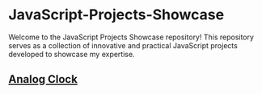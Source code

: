 # JavaScript-Projects-Showcase
Welcome to the JavaScript Projects Showcase repository! This repository serves as a collection of innovative and practical JavaScript projects developed to showcase my expertise.

<h2><a href="https://mohammed-ramzan.github.io/JavaScript-Projects-Showcase/Analog%20Clock/">Analog Clock</a></h2>
